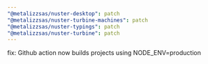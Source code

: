 ```yaml
---
"@metalizzsas/nuster-desktop": patch
"@metalizzsas/nuster-turbine-machines": patch
"@metalizzsas/nuster-typings": patch
"@metalizzsas/nuster-turbine": patch
---
```


fix: Github action now builds projects using NODE_ENV=production
